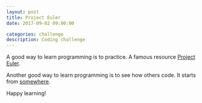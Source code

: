 ```yaml
---
layout: post
title: Project Euler
date: 2017-09-02 09:00:00

categories: challenge
description: Coding challenge
---
```


A good way to learn programming is to practice. A famous resource [Project Euler](https://projecteuler.net/).

Another good way to learn programming is to see how others code. It starts from [somewhere](http://pavdmyt.com/python-solutions-project-euler-01-10/).

Happy learning!
